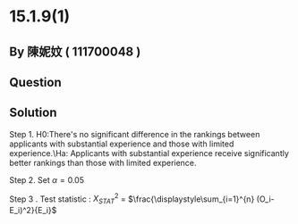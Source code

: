 # 15.1.9(1)

## By 陳妮妏 ( 111700048 )

## Question



## Solution

Step 1. H0:There's no significant difference in the rankings between applicants with substantial experience and those with limited experience.\\Ha: Applicants with substantial experience receive significantly better rankings than those with limited experience.

Step 2. Set  $\alpha=0.05$

Step 3 . Test statistic : $X^2_{STAT}$ = $\frac{\displaystyle\sum_{i=1}^{n} (O_i-E_i)^2}{E_i}\$ 
